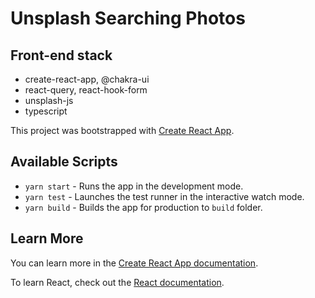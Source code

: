 # Unsplash Searching Photos

## Front-end stack

- create-react-app, @chakra-ui
- react-query, react-hook-form
- unsplash-js
- typescript

This project was bootstrapped with
[Create React App](https://github.com/facebook/create-react-app).

## Available Scripts

- `yarn start` - Runs the app in the development mode.
- `yarn test` - Launches the test runner in the interactive watch mode.
- `yarn build` - Builds the app for production to `build` folder.

## Learn More

You can learn more in the
[Create React App documentation](https://facebook.github.io/create-react-app/docs/getting-started).

To learn React, check out the [React documentation](https://reactjs.org/).
